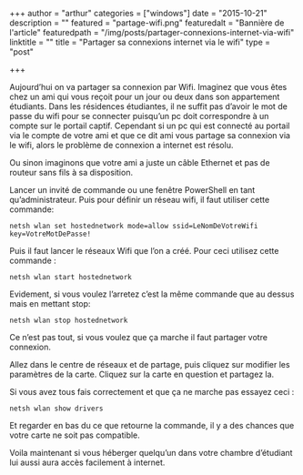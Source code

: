 +++
author = "arthur"
categories = ["windows"]
date = "2015-10-21"
description = ""
featured = "partage-wifi.png"
featuredalt = "Bannière de l'article"
featuredpath = "/img/posts/partager-connexions-internet-via-wifi"
linktitle = ""
title = "Partager sa connexions internet via le wifi"
type = "post"

+++

Aujourd’hui on va partager sa connexion par Wifi. Imaginez que vous êtes chez un ami qui vous reçoit pour un jour ou deux dans son appartement étudiants. Dans les résidences étudiantes, il ne suffit pas d’avoir le mot de passe du wifi pour se connecter puisqu’un pc doit correspondre à un compte sur le portail captif. Cependant si un pc qui est connecté au portail via le compte de votre ami et que ce dit ami vous partage sa connexion via le wifi, alors le problème de connexion a internet est résolu.

<!--more-->

Ou sinon imaginons que votre ami a juste un câble Ethernet et pas de routeur sans fils à sa disposition.  

Lancer un invité de commande ou une fenêtre PowerShell en tant qu’administrateur. Puis pour définir un réseau wifi, il faut utiliser cette commande:

```dos
netsh wlan set hostednetwork mode=allow ssid=LeNomDeVotreWifi key=VotreMotDePasse!
```
Puis il faut lancer le réseaux Wifi que l’on a créé. Pour ceci utilisez cette commande :

```dos
netsh wlan start hostednetwork
```
Evidement, si vous voulez l’arretez c’est la même commande que au dessus mais en mettant stop:

```dos
netsh wlan stop hostednetwork
```
Ce n’est pas tout, si vous voulez que ça marche il faut partager votre connexion.

Allez dans le centre de réseaux et de partage, puis cliquez sur modifier les paramètres de la carte. Cliquez sur la carte en question et partagez la.

Si vous avez tous fais correctement et que ça ne marche pas essayez ceci :

```dos
netsh wlan show drivers
```

Et regarder en bas du ce que retourne la commande, il y a des chances que votre carte ne soit pas compatible.

Voila maintenant si vous héberger quelqu’un dans votre chambre d’étudiant lui aussi aura accès facilement à internet.
